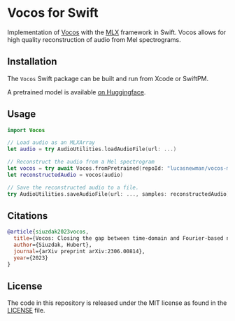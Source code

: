 # Vocos for Swift

Implementation of [Vocos](https://github.com/gemelo-ai/vocos) with the [MLX](https://github.com/ml-explore/mlx) framework in Swift. Vocos allows for high quality reconstruction of audio from Mel spectrograms.

## Installation

The `Vocos` Swift package can be built and run from Xcode or SwiftPM.

A pretrained model is available [on Huggingface](https://hf.co/lucasnewman/vocos-mel-24khz-mlx).

## Usage

```swift
import Vocos

// Load audio as an MLXArray
let audio = try AudioUtilities.loadAudioFile(url: ...)

// Reconstruct the audio from a Mel spectrogram
let vocos = try await Vocos.fromPretrained(repoId: "lucasnewman/vocos-mel-24khz-mlx")
let reconstructedAudio = vocos(audio)

// Save the reconstructed audio to a file.
try AudioUtilities.saveAudioFile(url: ..., samples: reconstructedAudio)
```

## Citations

```bibtex
@article{siuzdak2023vocos,
  title={Vocos: Closing the gap between time-domain and Fourier-based neural vocoders for high-quality audio synthesis},
  author={Siuzdak, Hubert},
  journal={arXiv preprint arXiv:2306.00814},
  year={2023}
}
```

## License

The code in this repository is released under the MIT license as found in the
[LICENSE](LICENSE) file.
